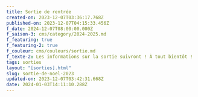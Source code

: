 ```yaml
---
title: Sortie de rentrée
created-on: 2023-12-07T03:36:17.768Z
published-on: 2023-12-07T04:15:33.456Z
f_date: 2024-12-07T08:00:00.000Z
f_saison-3: cms/category/2024-2025.md
f_featuring: true
f_featuring-2: true
f_couleur: cms/couleurs/sortie.md
f_texte-2: Les informations sur la sortie suivront ! À tout bientôt !
tags: sorties
layout: "[sorties].html"
slug: sortie-de-noel-2023
updated-on: 2023-12-07T03:42:31.668Z
date: 2024-01-03T14:11:10.288Z
---
```

